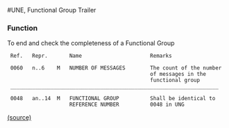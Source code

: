 #UNE, Functional Group Trailer

### Function
 
To end and check the completeness of a Functional Group

```
 Ref.   Repr.       Name                      Remarks

 0060   n..6    M   NUMBER OF MESSAGES        The count of the number
                                              of messages in the
                                              functional group
 ___________________________________________________________________

 0048   an..14  M   FUNCTIONAL GROUP          Shall be identical to
                    REFERENCE NUMBER          0048 in UNG
```
[(source)](http://www.unece.org/fileadmin/DAM/trade/edifact/untdid/d422_s.htm#structures)

